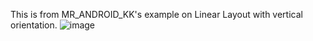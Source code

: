 This is from MR_ANDROID_KK's example on Linear Layout with vertical orientation.
![image](https://user-images.githubusercontent.com/65780208/124362665-012caa00-dc54-11eb-8196-e71bbe3f6d77.png)
